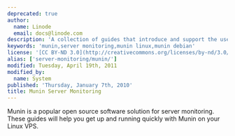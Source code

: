 ```yaml
---
deprecated: true
author:
  name: Linode
  email: docs@linode.com
description: 'A collection of guides that introduce and support the use of Munin.'
keywords: 'munin,server monitoring,munin linux,munin debian'
license: '[CC BY-ND 3.0](http://creativecommons.org/licenses/by-nd/3.0/us/)'
alias: ['server-monitoring/munin/']
modified: Tuesday, April 19th, 2011
modified_by:
  name: System
published: 'Thursday, January 7th, 2010'
title: Munin Server Monitoring
---
```


Munin is a popular open source software solution for server monitoring. These guides will help you get up and running quickly with Munin on your Linux VPS.
